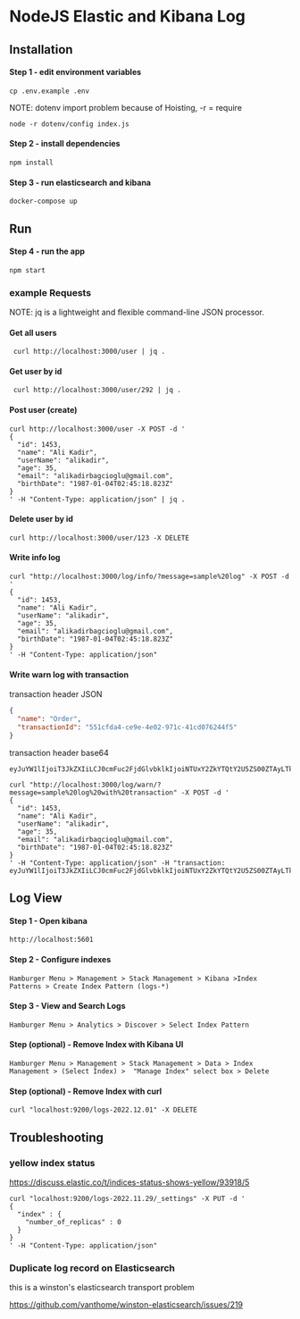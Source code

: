 # NodeJS Elastic and Kibana Log

## Installation

#### Step 1 - edit environment variables

```shell
cp .env.example .env
```

NOTE: dotenv import problem because of Hoisting, -r = require

```shell
node -r dotenv/config index.js
```

#### Step 2 - install dependencies

```shell
npm install
```

#### Step 3 - run elasticsearch and kibana

```shell
docker-compose up
```

## Run

#### Step 4 - run the app

```shell
npm start
```

### example Requests

NOTE: jq is a lightweight and flexible command-line JSON processor.

#### Get all users

```shell
 curl http://localhost:3000/user | jq .
```

#### Get user by id

```shell
 curl http://localhost:3000/user/292 | jq .
```

#### Post user (create)

```shell
curl http://localhost:3000/user -X POST -d '
{
  "id": 1453,
  "name": "Ali Kadir",
  "userName": "alikadir",
  "age": 35,
  "email": "alikadirbagcioglu@gmail.com",
  "birthDate": "1987-01-04T02:45:18.823Z"
}
' -H "Content-Type: application/json" | jq .
```

#### Delete user by id

```shell
curl http://localhost:3000/user/123 -X DELETE 
```

#### Write info log

```shell
curl "http://localhost:3000/log/info/?message=sample%20log" -X POST -d '
{
  "id": 1453,
  "name": "Ali Kadir",
  "userName": "alikadir",
  "age": 35,
  "email": "alikadirbagcioglu@gmail.com",
  "birthDate": "1987-01-04T02:45:18.823Z"
}
' -H "Content-Type: application/json" 
```

#### Write warn log with transaction

transaction header JSON

```json
{
  "name": "Order",
  "transactionId": "551cfda4-ce9e-4e02-971c-41cd076244f5"
}
```

transaction header base64

```
eyJuYW1lIjoiT3JkZXIiLCJ0cmFuc2FjdGlvbklkIjoiNTUxY2ZkYTQtY2U5ZS00ZTAyLTk3MWMtNDFjZDA3NjI0NGY1In0=
```

```shell
curl "http://localhost:3000/log/warn/?message=sample%20log%20with%20transaction" -X POST -d '
{
  "id": 1453,
  "name": "Ali Kadir",
  "userName": "alikadir",
  "age": 35,
  "email": "alikadirbagcioglu@gmail.com",
  "birthDate": "1987-01-04T02:45:18.823Z"
}
' -H "Content-Type: application/json" -H "transaction: eyJuYW1lIjoiT3JkZXIiLCJ0cmFuc2FjdGlvbklkIjoiNTUxY2ZkYTQtY2U5ZS00ZTAyLTk3MWMtNDFjZDA3NjI0NGY1In0=" 
```

## Log View

#### Step 1 - Open kibana

```
http://localhost:5601
```

#### Step 2 - Configure indexes

```
Hamburger Menu > Management > Stack Management > Kibana >Index Patterns > Create Index Pattern (logs-*)
```

#### Step 3 - View and Search Logs

```
Hamburger Menu > Analytics > Discover > Select Index Pattern
```

#### Step (optional) - Remove Index with Kibana UI

```
Hamburger Menu > Management > Stack Management > Data > Index Management > (Select Index) >  "Manage Index" select box > Delete
```

#### Step (optional) - Remove Index with curl

```shell
curl "localhost:9200/logs-2022.12.01" -X DELETE
```

## Troubleshooting

### yellow index status

https://discuss.elastic.co/t/indices-status-shows-yellow/93918/5

```shell
curl "localhost:9200/logs-2022.11.29/_settings" -X PUT -d '
{
  "index" : {
    "number_of_replicas" : 0
  }
}
' -H "Content-Type: application/json" 
```

### Duplicate log record on Elasticsearch

this is a winston's elasticsearch transport problem

https://github.com/vanthome/winston-elasticsearch/issues/219




